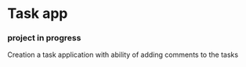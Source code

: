 # Task app
### project in progress
Creation a task application with ability of adding comments to the tasks